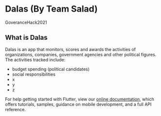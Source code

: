 # Dalas (By Team Salad)

GoveranceHack2021

## What is Dalas
Dalas is an app that monitors, scores and awards the activities of organizations, companies, government agencies and other political figures. The activities tracked include:
- budget spending (political candidates)
- social responsibilities
- x
- y
- z 


For help getting started with Flutter, view our
[online documentation](https://flutter.dev/docs), which offers tutorials,
samples, guidance on mobile development, and a full API reference.

